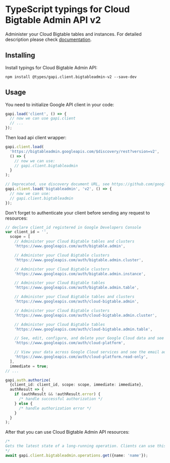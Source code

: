 # TypeScript typings for Cloud Bigtable Admin API v2

Administer your Cloud Bigtable tables and instances.
For detailed description please check [documentation](https://cloud.google.com/bigtable/).

## Installing

Install typings for Cloud Bigtable Admin API:

```
npm install @types/gapi.client.bigtableadmin-v2 --save-dev
```

## Usage

You need to initialize Google API client in your code:

```typescript
gapi.load('client', () => {
  // now we can use gapi.client
  // ...
});
```

Then load api client wrapper:

```typescript
gapi.client.load(
  'https://bigtableadmin.googleapis.com/$discovery/rest?version=v2',
  () => {
    // now we can use:
    // gapi.client.bigtableadmin
  }
);
```

```typescript
// Deprecated, use discovery document URL, see https://github.com/google/google-api-javascript-client/blob/master/docs/reference.md#----gapiclientloadname----version----callback--
gapi.client.load('bigtableadmin', 'v2', () => {
  // now we can use:
  // gapi.client.bigtableadmin
});
```

Don't forget to authenticate your client before sending any request to resources:

```typescript
// declare client_id registered in Google Developers Console
var client_id = '',
  scope = [
    // Administer your Cloud Bigtable tables and clusters
    'https://www.googleapis.com/auth/bigtable.admin',

    // Administer your Cloud Bigtable clusters
    'https://www.googleapis.com/auth/bigtable.admin.cluster',

    // Administer your Cloud Bigtable clusters
    'https://www.googleapis.com/auth/bigtable.admin.instance',

    // Administer your Cloud Bigtable tables
    'https://www.googleapis.com/auth/bigtable.admin.table',

    // Administer your Cloud Bigtable tables and clusters
    'https://www.googleapis.com/auth/cloud-bigtable.admin',

    // Administer your Cloud Bigtable clusters
    'https://www.googleapis.com/auth/cloud-bigtable.admin.cluster',

    // Administer your Cloud Bigtable tables
    'https://www.googleapis.com/auth/cloud-bigtable.admin.table',

    // See, edit, configure, and delete your Google Cloud data and see the email address for your Google Account.
    'https://www.googleapis.com/auth/cloud-platform',

    // View your data across Google Cloud services and see the email address of your Google Account
    'https://www.googleapis.com/auth/cloud-platform.read-only',
  ],
  immediate = true;
// ...

gapi.auth.authorize(
  {client_id: client_id, scope: scope, immediate: immediate},
  authResult => {
    if (authResult && !authResult.error) {
      /* handle successful authorization */
    } else {
      /* handle authorization error */
    }
  }
);
```

After that you can use Cloud Bigtable Admin API resources: <!-- TODO: make this work for multiple namespaces -->

```typescript
/*
Gets the latest state of a long-running operation. Clients can use this method to poll the operation result at intervals as recommended by the API service.
*/
await gapi.client.bigtableadmin.operations.get({name: 'name'});
```
